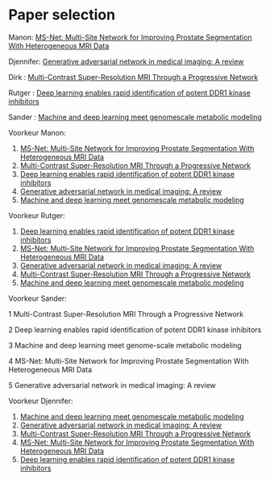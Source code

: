 # Paper selection

Manon: [MS-Net: Multi-Site Network for Improving Prostate Segmentation With Heterogeneous MRI Data](https://ieeexplore.ieee.org/document/9000851)

Djennifer: [Generative adversarial network in medical imaging: A review](https://www.sciencedirect.com/science/article/abs/pii/S1361841518308430)

Dirk : [Multi-Contrast Super-Resolution MRI Through a Progressive Network](https://ieeexplore.ieee.org/document/9001105)

Rutger : [Deep learning enables rapid identification of potent DDR1 kinase inhibitors](https://www.nature.com/articles/s41587-019-0224-x)

Sander : [Machine and deep learning meet genomescale metabolic modeling](https://doi.org/10.1371/journal.pcbi.1007084)


Voorkeur Manon: 
  1. [MS-Net: Multi-Site Network for Improving Prostate Segmentation With Heterogeneous MRI Data](https://ieeexplore.ieee.org/document/9000851)
  2. [Multi-Contrast Super-Resolution MRI Through a Progressive Network](https://ieeexplore.ieee.org/document/9001105)
  3. [Deep learning enables rapid identification of potent DDR1 kinase inhibitors](https://www.nature.com/articles/s41587-019-0224-x)
  4. [Generative adversarial network in medical imaging: A review](https://www.sciencedirect.com/science/article/abs/pii/S1361841518308430)
  5. [Machine and deep learning meet genomescale metabolic modeling](https://doi.org/10.1371/journal.pcbi.1007084)

Voorkeur Rutger:
  1. [Deep learning enables rapid identification of potent DDR1 kinase inhibitors](https://www.nature.com/articles/s41587-019-0224-x)
  2. [MS-Net: Multi-Site Network for Improving Prostate Segmentation With Heterogeneous MRI Data](https://ieeexplore.ieee.org/document/9000851)
  3. [Generative adversarial network in medical imaging: A review](https://www.sciencedirect.com/science/article/abs/pii/S1361841518308430)
  4. [Multi-Contrast Super-Resolution MRI Through a Progressive Network](https://ieeexplore.ieee.org/document/9001105)
  5. [Machine and deep learning meet genomescale metabolic modeling](https://doi.org/10.1371/journal.pcbi.1007084)
  
  Voorkeur Sander:
  
  1 Multi-Contrast Super-Resolution MRI Through a Progressive Network
  
  2 Deep learning enables rapid identification of potent DDR1 kinase inhibitors
  
  3 Machine and deep learning meet genome-scale metabolic modeling
  
  4 MS-Net: Multi-Site Network for Improving Prostate Segmentation With Heterogeneous MRI Data
  
  5 Generative adversarial network in medical imaging: A review
  
  Voorkeur Djennifer:
  1. [Machine and deep learning meet genomescale metabolic modeling](https://doi.org/10.1371/journal.pcbi.1007084)
  2. [Generative adversarial network in medical imaging: A review](https://www.sciencedirect.com/science/article/abs/pii/S1361841518308430)
  3. [Multi-Contrast Super-Resolution MRI Through a Progressive Network](https://ieeexplore.ieee.org/document/9001105)
  4. [MS-Net: Multi-Site Network for Improving Prostate Segmentation With Heterogeneous MRI Data](https://ieeexplore.ieee.org/document/9000851)
  5. [Deep learning enables rapid identification of potent DDR1 kinase inhibitors](https://www.nature.com/articles/s41587-019-0224-x)
  
